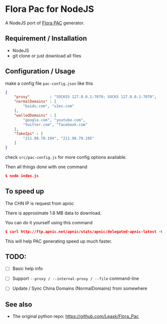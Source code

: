 Flora Pac for NodeJS
====================

A NodeJS port of [Flora PAC](https://github.com/Leask/Flora_Pac) generator.
 

## Requirement / Installation

* NodeJS
* git clone or just download all files

## Configuration / Usage

make a config file `pac-config.json` like this

```json
{
    "proxy"         : "SOCKS5 127.0.0.1:7070; SOCKS 127.0.0.1:7070",
    "normalDomains" : [
        "baidu.com", "v2ex.com"
    ],
    "walledDomains" : [
        "google.com", "youtube.com", 
        "twitter.com", "facebook.com"
    ],
    "fakeIps" : [
        "211.98.70.194", "211.98.70.195"
    ]
}
```

check `src/pac-config.js` for more config options available.


Then all things done with one command
```json
$ node index.js
```

## To speed up

The CHN IP is request from apnic

There is approximate 1.6 MB data to download.

You can do it yourself using this command

```json
$ curl http://ftp.apnic.net/apnic/stats/apnic/delegated-apnic-latest -O
```

This will help PAC generating speed up much faster.


## TODO:
- [ ] Basic help info
- [ ] Support `--proxy / --internal-proxy / --file` command-line
- [ ] Update / Sync China Domains (NormalDomains) from somewhere


## See also
* The original python repo: <https://github.com/Leask/Flora_Pac>
